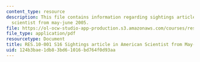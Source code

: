 ```yaml
---
content_type: resource
description: This file contains information regarding sightings article in american
  scientist from may-june 2005.
file: https://ol-ocw-studio-app-production.s3.amazonaws.com/courses/res-10-001-making-science-and-engineering-pictures-a-practical-guide-to-presenting-your-work-spring-2016/124b3bae1db83bd61016bd764f0d93aa_MITRES_10_001S16_MayJune05.pdf
file_type: application/pdf
resourcetype: Document
title: RES.10-001 S16 Sightings article in American Scientist from May-June 2005
uid: 124b3bae-1db8-3bd6-1016-bd764f0d93aa
---
```


